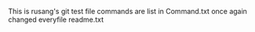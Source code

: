 This is rusang's git test file
commands are list in Command.txt
once again
changed everyfile
readme.txt

